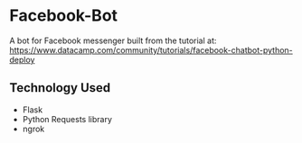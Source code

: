 # Facebook-Bot
A bot for Facebook messenger built from the tutorial at: https://www.datacamp.com/community/tutorials/facebook-chatbot-python-deploy
## Technology Used
* Flask
* Python Requests library
* ngrok
